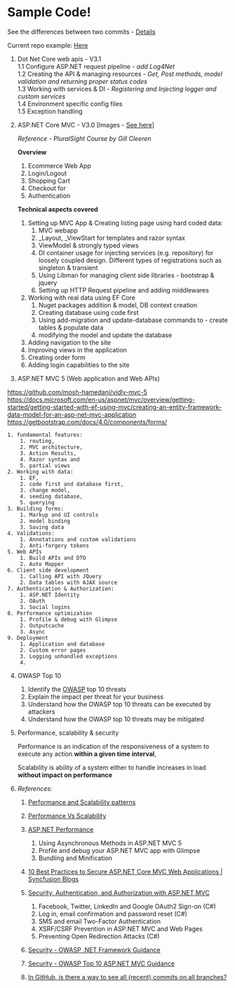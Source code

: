 
# Sample Code!

See the differences between two commits - [Details](https://docs.github.com/en/github/collaborating-with-issues-and-pull-requests/about-comparing-branches-in-pull-requests#three-dot-and-two-dot-git-diff-comparisons)


Current repo example: [Here](https://github.com/neerajbopalkar/SampleCode/compare/ebe5a2f78038cb93c8171e2137181e991f1e4de4..d369071bea86b2bc6bd91d6daed9f6813f6d457a)

1. Dot Net Core web apis - V3.1  
    1.1 Configure ASP.NET request pipeline - *add Log4Net*  
    1.2 Creating the API & managing resources  - *Get, Post methods, model validation and returning proper status codes*  
    1.3 Working with services & DI  - *Registering and Injecting logger and custom services*  
    1.4 Environment specific config files    
    1.5 Exception handling

2. ASP.NET Core MVC - V3.0 [Images - [See here](02.AspDotNetCoreMvc/Readme.md)]
   
   *Reference - PluralSight Course by Gill Cleeren*

    **Overview**

    1. Ecommerce Web App       
    2. Login/Logout    
    3. Shopping Cart
    4. Checkout for
    5. Authentication

    **Technical aspects covered**

    1. Setting up MVC App & Creating listing page using hard coded data:
        1. MVC webapp  
        2. _Layout, _ViewStart for templates and razor syntax
        3. ViewModel & strongly typed views
        4. DI container usage for injecting services (e.g. repository) for loosely coupled design. Different types of registrations such as singleton & transient
        5. Using Libman for managing client side libraries - bootstrap & jquery
        6. Setting up HTTP Request pipeline and adding middlewares
    2. Working with real data using EF Core
        1. Nuget packages addition & model, DB context creation
        2. Creating database using code first
        3. Using add-migration and update-database commands to - create tables & populate data
        4. modifying the model and update the database
    3. Adding navigation to the site
    4. Improving views in the application
    5. Creating order form
    6. Adding login capabilities to the site
    
3. ASP.NET MVC 5 (Web application and Web APIs)

 https://github.com/mosh-hamedani/vidly-mvc-5
 https://docs.microsoft.com/en-us/aspnet/mvc/overview/getting-started/getting-started-with-ef-using-mvc/creating-an-entity-framework-data-model-for-an-asp-net-mvc-application
 https://getbootstrap.com/docs/4.0/components/forms/

    1. fundamental features:  
        1. routing, 
        2. MVC architecture, 
        3. Action Results, 
        4. Razor syntax and
        5. partial views
    2. Working with data: 
        1. EF, 
        2. code first and database first, 
        3. change model, 
        4. seeding database, 
        5. querying
    3. Building forms:
        1. Markup and UI controls
        2. model binding
        3. Saving data
    4. Validations:
        1. Annotations and custom validations
        2. Anti-forgery tokens
    5. Web APIs
        1. Build APIs and DTO
        2. Auto Mapper
    6. Client side development
        1. Calling API with JQuery
        2. Data tables with AJAX source
    7. Authentication & Authorization:
        1. ASP.NET Identity
        2. OAuth
        3. Social logins
    8. Performance optimization
        1. Profile & debug with Glimpse
        2. Outputcache
        3. Async
    9. Deployment
        1. Application and database
        2. Custom error pages
        3. Logging unhandled exceptions
        4. 

4. OWASP Top 10
    1. Identify the [OWASP](https://owasp.org/www-project-top-ten/) top 10 threats
    2. Explain the impact per threat for your business
    3. Understand how the OWASP top 10 threats can be executed by attackers
    4. Understand how the OWASP top 10 threats may be mitigated
  
5. Performance, scalability & security

    Performance is an indication of the responsiveness of a system to execute any action **within a given time interval**, 
    
    Scalability is ability of a system either to handle increases in load **without impact on performance** 

6. *References:*
    1. [Performance and Scalability patterns](https://docs.microsoft.com/en-us/azure/architecture/patterns/category/performance-scalability)

    2. [Performance Vs Scalability](https://www.dynatrace.com/news/blog/performance-vs-scalability/)

    3. [ASP.NET Performance](https://docs.microsoft.com/en-us/aspnet/mvc/overview/performance/)        
        1. Using Asynchronous Methods in ASP.NET MVC 5
        2. Profile and debug your ASP.NET MVC app with Glimpse
        3. Bundling and Minification

    4. [10 Best Practices to Secure ASP.NET Core MVC Web Applications | Syncfusion Blogs](https://www.syncfusion.com/blogs/post/10-practices-secure-asp-net-core-mvc-app.aspx)

    5. [Security, Authentication, and Authorization with ASP.NET MVC](https://docs.microsoft.com/en-us/aspnet/mvc/overview/security/)
        
        1. Facebook, Twitter, LinkedIn and Google OAuth2 Sign-on (C#)
        2. Log in, email confirmation and password reset (C#)
        3. SMS and email Two-Factor Authentication
        4. XSRF/CSRF Prevention in ASP.NET MVC and Web Pages
        5. Preventing Open Redirection Attacks (C#)

    6. [Security - OWASP .NET Framework Guidance](https://cheatsheetseries.owasp.org/cheatsheets/DotNet_Security_Cheat_Sheet.html#net-framework-guidance)
    7. [Security - OWASP Top 10 ASP.NET MVC Guidance](https://cheatsheetseries.owasp.org/cheatsheets/DotNet_Security_Cheat_Sheet.html#asp-net-mvc-guidance)

    8. [In GitHub, is there a way to see all (recent) commits on all branches?](https://stackoverflow.com/questions/33926874/in-github-is-there-a-way-to-see-all-recent-commits-on-all-branches)
        


<!-- ![Alt text](Images/Tulips.jpg?raw=true "Tulipse") -->